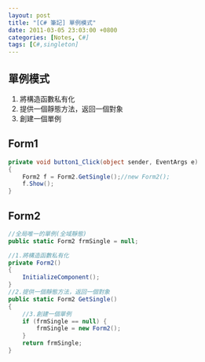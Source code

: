 ```yaml
---
layout: post
title: "[C# 筆記] 單例模式"
date: 2011-03-05 23:03:00 +0800
categories: [Notes, C#]
tags: [C#,singleton]
---
```


## 單例模式
1. 將構造函數私有化
2. 提供一個靜態方法，返回一個對象
3. 創建一個單例

## Form1
```c#
private void button1_Click(object sender, EventArgs e)
{
    Form2 f = Form2.GetSingle();//new Form2();
    f.Show();
}
```

## Form2
```c#
//全局唯一的單例(全域靜態)
public static Form2 frmSingle = null;

//1.將構造函數私有化
private Form2()
{
    InitializeComponent();
}
//2.提供一個靜態方法，返回一個對象
public static Form2 GetSingle()
{
    //3.創建一個單例
    if (frmSingle == null) {
        frmSingle = new Form2();
    }
    return frmSingle;
}
```